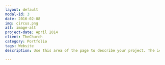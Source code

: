```yaml
---
layout: default
modal-id: 3
date: 2016-02-08
img: circus.png
alt: image-alt
project-date: April 2014
client: TheChurch
category: Portfolio
tags: Website
description: Use this area of the page to describe your project. The icon above is part of a free icon set by <a href="https://sellfy.com/p/8Q9P/jV3VZ/">Flat Icons</a>. On their website, you can download their free set with 16 icons, or you can purchase the entire set with 146 icons for only $12!

---
```

